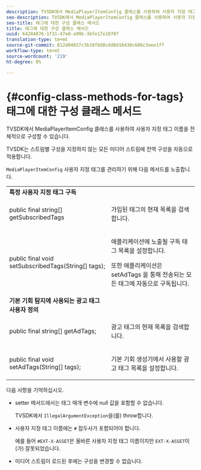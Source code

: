 ```yaml
---
description: TVSDK에서 MediaPlayerItemConfig 클래스를 사용하여 사용자 지정 태그 이름을 전체적으로 구성할 수 있습니다.
seo-description: TVSDK에서 MediaPlayerItemConfig 클래스를 사용하여 사용자 지정 태그 이름을 전체적으로 구성할 수 있습니다.
seo-title: 태그에 대한 구성 클래스 메서드
title: 태그에 대한 구성 클래스 메서드
uuid: 64284876-1f31-47e0-a99b-3bfe17e10707
translation-type: tm+mt
source-git-commit: 812d04037c3b18f8d8cdd0d18430c686c3eee1ff
workflow-type: tm+mt
source-wordcount: '219'
ht-degree: 0%

---
```



# {#config-class-methods-for-tags} 태그에 대한 구성 클래스 메서드

TVSDK에서 MediaPlayerItemConfig 클래스를 사용하여 사용자 지정 태그 이름을 전체적으로 구성할 수 있습니다.

TVSDK는 스트림별 구성을 지정하지 않는 모든 미디어 스트림에 전역 구성을 자동으로 적용합니다.

`MediaPlayerItemConfig` 사용자 지정 태그를 관리하기 위해 다음 메서드를 노출합니다.

<table id="table_B37A6C75270D47BC99258F2884AD6905"> 
 <tbody> 
  <tr> 
   <td colname="col1"> <b>특정 사용자 지정 태그 구독</b> </td> 
   <td colname="col2"> </td> 
  </tr> 
  <tr> 
   <td colname="col1"> <span class="codeph"> public final string[] getSubscribedTags  </span> </td> 
   <td colname="col2"> <p>가입된 태그의 현재 목록을 검색합니다. </p> </td> 
  </tr> 
  <tr> 
   <td colname="col1"> <span class="codeph"> public final void setSubscribedTags(String[] tags);  </span> </td> 
   <td colname="col2"> <p>애플리케이션에 노출될 구독 태그 목록을 설정합니다. </p> <p>또한 애플리케이션은 <span class="codeph"> setAdTags </span>을 통해 전송되는 모든 태그에 자동으로 구독됩니다. </p> </td> 
  </tr> 
  <tr> 
   <td colname="col1"> <b>기본 기회 탐지에 사용되는 광고 태그 사용자 정의</b> </td> 
   <td colname="col2"> </td> 
  </tr> 
  <tr> 
   <td colname="col1"> <span class="codeph"> public final string[] getAdTags;  </span> </td> 
   <td colname="col2"> <p>광고 태그의 현재 목록을 검색합니다. </p> </td> 
  </tr> 
  <tr> 
   <td colname="col1"> <span class="codeph"> public final void setAdTags(String[] tags);  </span> </td> 
   <td colname="col2"> <p>기본 기회 생성기에서 사용할 광고 태그 목록을 설정합니다. </p> </td> 
  </tr> 
 </tbody> 
</table>

다음 사항을 기억하십시오.

* setter 메서드에서는 태그 매개 변수에 null 값을 포함할 수 없습니다.

   TVSDK에서 `IllegalArgumentException`을(를) throw합니다.
* 사용자 지정 태그 이름에는 `#` 접두사가 포함되어야 합니다.

   예를 들어 `#EXT-X-ASSET`은 올바른 사용자 지정 태그 이름이지만 `EXT-X-ASSET`이(가) 잘못되었습니다.

* 미디어 스트림이 로드된 후에는 구성을 변경할 수 없습니다.
